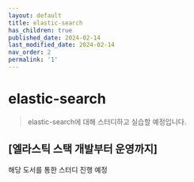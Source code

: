 ```yaml
---
layout: default
title: elastic-search
has_children: true
published_date: 2024-02-14
last_modified_date: 2024-02-14
nav_order: 2
permalink: '1'
---
```

# elastic-search

> elastic-search에 대해 스터디하고 실습할 예정입니다.

## [엘라스틱 스택 개발부터 운영까지]

해당 도서를 통한 스터디 진행 예정